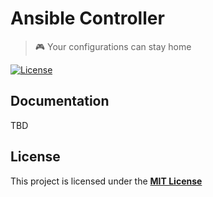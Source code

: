 # Ansible Controller

> 🎮 Your configurations can stay home

[![License](https://img.shields.io/badge/License-MIT-blue?style=flat-square&link=https://github.com/kloudkit/ansible-controller?tab=MIT-1-ov-file#MIT-1-ov-file)](https://github.com/kloudkit/ansible-controller?tab=MIT-1-ov-file#MIT-1-ov-file)

## Documentation

TBD

## License

This project is licensed under the
[**MIT License**](https://github.com/kloudkit/ansible-controller?tab=MIT-1-ov-file#MIT-1-ov-file)
